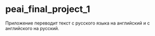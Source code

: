 # peai_final_project_1

Приложение переводит текст с русского языка на английский и с английского на русский.
